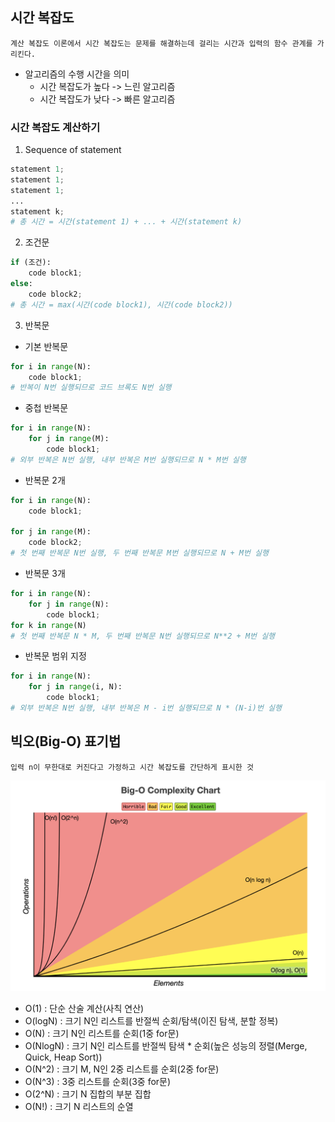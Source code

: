 ## 시간 복잡도
    계산 복잡도 이론에서 시간 복잡도는 문제를 해결하는데 걸리는 시간과 입력의 함수 관계를 가리킨다.
- 알고리즘의 수행 시간을 의미
    - 시간 복잡도가 높다 -> 느린 알고리즘
    - 시간 복잡도가 낮다 -> 빠른 알고리즘

### 시간 복잡도 계산하기
1. Sequence of statement
```python
statement 1;
statement 1;
statement 1;
...
statement k;
# 총 시간 = 시간(statement 1) + ... + 시간(statement k)
```

2. 조건문
```python
if (조건):
    code block1;
else:
    code block2;
# 총 시간 = max(시간(code block1), 시간(code block2))
```

3. 반복문
- 기본 반복문
```python
for i in range(N):
    code block1;
# 반복이 N번 실행되므로 코드 브록도 N번 실행
```
- 중첩 반복문
```python
for i in range(N):
    for j in range(M):
        code block1;
# 외부 반복은 N번 실행, 내부 반복은 M번 실행되므로 N * M번 실행
```
- 반복문 2개
```python
for i in range(N):
    code block1;

for j in range(M):
    code block2;
# 첫 번째 반복문 N번 실행, 두 번째 반복문 M번 실행되므로 N + M번 실행
```
- 반복문 3개
```python
for i in range(N):
    for j in range(N):
        code block1;
for k in range(N)
# 첫 번째 반복문 N * M, 두 번째 반복문 N번 실행되므로 N**2 + M번 실행
```
- 반복문 범위 지정
```python
for i in range(N):
    for j in range(i, N):
        code block1;
# 외부 반복은 N번 실행, 내부 반복은 M - i번 실행되므로 N * (N-i)번 실행
```

## 빅오(Big-O) 표기법
    입력 n이 무한대로 커진다고 가정하고 시간 복잡도를 간단하게 표시한 것
![](./Big-O.png)

- O(1) : 단순 산술 계산(사칙 연산)
- O(logN) : 크기 N인 리스트를 반절씩 순회/탐색(이진 탐색, 분할 정복)
- O(N) : 크기 N인 리스트를 순회(1중 for문)
- O(NlogN) : 크기 N인 리스트를 반절씩 탐색 * 순회(높은 성능의 정렬(Merge, Quick, Heap Sort))
- O(N^2) : 크기 M, N인 2중 리스트를 순회(2중 for문)
- O(N^3) : 3중 리스트를 순회(3중 for문)
- O(2^N) : 크기 N 집합의 부분 집합
- O(N!) : 크기 N 리스트의 순열